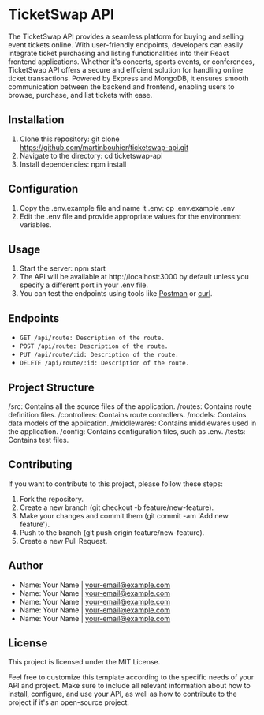 # TicketSwap API

The TicketSwap API provides a seamless platform for buying and selling event tickets online. With user-friendly endpoints, developers can easily integrate ticket purchasing and listing functionalities into their React frontend applications. Whether it's concerts, sports events, or conferences, TicketSwap API offers a secure and efficient solution for handling online ticket transactions. Powered by Express and MongoDB, it ensures smooth communication between the backend and frontend, enabling users to browse, purchase, and list tickets with ease.

## Installation

1. Clone this repository: git clone https://github.com/martinbouhier/ticketswap-api.git
2. Navigate to the directory: cd ticketswap-api
3. Install dependencies: npm install

## Configuration

1. Copy the .env.example file and name it .env: cp .env.example .env
2. Edit the .env file and provide appropriate values for the environment variables.

## Usage

1. Start the server: npm start
2. The API will be available at http://localhost:3000 by default unless you specify a different port in your .env file.
3. You can test the endpoints using tools like [Postman](https://www.postman.com/) or [curl](https://curl.se/).

## Endpoints

- `GET /api/route: Description of the route.`
- `POST /api/route: Description of the route.`
- `PUT /api/route/:id: Description of the route.`
- `DELETE /api/route/:id: Description of the route.`

## Project Structure

/src: Contains all the source files of the application.
/routes: Contains route definition files.
/controllers: Contains route controllers.
/models: Contains data models of the application.
/middlewares: Contains middlewares used in the application.
/config: Contains configuration files, such as .env.
/tests: Contains test files.

## Contributing

If you want to contribute to this project, please follow these steps:

1. Fork the repository.
2. Create a new branch (git checkout -b feature/new-feature).
3. Make your changes and commit them (git commit -am 'Add new feature').
4. Push to the branch (git push origin feature/new-feature).
5. Create a new Pull Request.

## Author

- Name: Your Name | your-email@example.com
- Name: Your Name | your-email@example.com
- Name: Your Name | your-email@example.com
- Name: Your Name | your-email@example.com
- Name: Your Name | your-email@example.com

## License

This project is licensed under the MIT License.

Feel free to customize this template according to the specific needs of your API and project. Make sure to include all relevant information about how to install, configure, and use your API, as well as how to contribute to the project if it's an open-source project.